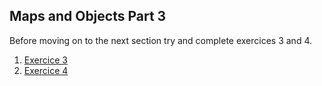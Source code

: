 ## Maps and Objects Part 3

Before moving on to the next section try and complete exercices 3 and 4. 

1. [Exercice 3](/exercies/exercies-3.html)
2. [Exercice 4](/exercies/exercies-4.html)
